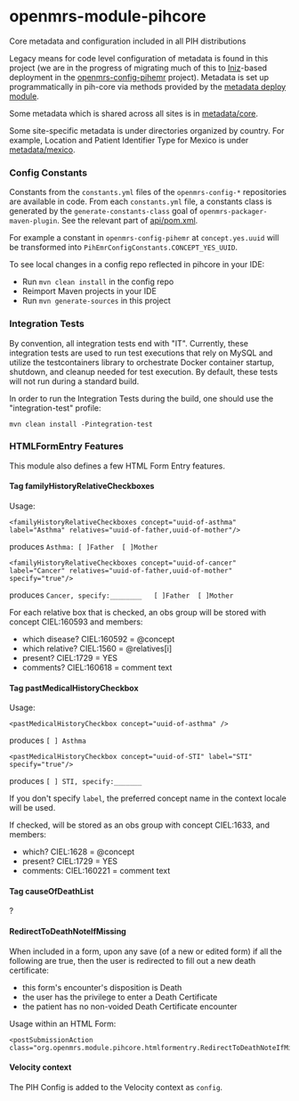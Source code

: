 # openmrs-module-pihcore
Core metadata and configuration included in all PIH distributions

Legacy means for code level configuration of metadata is found in this 
project (we are in the progress of migrating much of this to
[Iniz](https://github.com/mekomsolutions/openmrs-module-initializer)-based 
deployment in the [openmrs-config-pihemr](https://github.com/PIH/openmrs-config-pihemr/)
project). Metadata is set up programmatically in pih-core via methods
provided by the [metadata deploy module](https://wiki.openmrs.org/display/docs/Metadata+Deploy+Module).

Some metadata which is shared across all sites is in
[metadata/core](https://github.com/PIH/openmrs-module-pihcore/tree/master/api/src/main/java/org/openmrs/module/pihcore/metadata/core).

Some site-specific metadata is under directories organized by country. For example,
Location and Patient Identifier Type for Mexico is under
[metadata/mexico](https://github.com/PIH/openmrs-module-pihcore/tree/master/api/src/main/java/org/openmrs/module/pihcore/metadata/mexico).

### Config Constants

Constants from the `constants.yml` files of the `openmrs-config-*` repositories are available in
code. From each `constants.yml` file, a constants class is generated by the `generate-constants-class`
goal of `openmrs-packager-maven-plugin`. See the relevant part of
[api/pom.xml](https://github.com/PIH/openmrs-module-pihcore/blob/d659b2a97bc5d7986c7a93b7f51fe29cca2bbcb9/api/pom.xml#L49).

For example a constant in `openmrs-config-pihemr` at `concept.yes.uuid` will be transformed
into `PihEmrConfigConstants.CONCEPT_YES_UUID`.

To see local changes in a config repo reflected in pihcore in your IDE:
- Run `mvn clean install` in the config repo
- Reimport Maven projects in your IDE
- Run `mvn generate-sources` in this project

### Integration Tests

By convention, all integration tests end with "IT".  Currently, these integration tests are used to run test executions
that rely on MySQL and utilize the testcontainers library to orchestrate Docker container startup, shutdown, and cleanup
needed for test execution.  By default, these tests will not run during a standard build.

In order to run the Integration Tests during the build, one should use the "integration-test" profile:

```shell
mvn clean install -Pintegration-test
```

### HTMLFormEntry Features

This module also defines a few HTML Form Entry features.

#### Tag familyHistoryRelativeCheckboxes
Usage:
```
<familyHistoryRelativeCheckboxes concept="uuid-of-asthma" label="Asthma" relatives="uuid-of-father,uuid-of-mother"/>
```
produces `Asthma: [ ]Father  [ ]Mother`
```
<familyHistoryRelativeCheckboxes concept="uuid-of-cancer" label="Cancer" relatives="uuid-of-father,uuid-of-mother" specify="true"/>
```
produces `Cancer, specify:________   [ ]Father  [ ]Mother`

For each relative box that is checked, an obs group will be stored with concept CIEL:160593 and members:
* which disease? CIEL:160592 = @concept
* which relative? CIEL:1560 = @relatives[i]
* present? CIEL:1729 = YES
* comments? CIEL:160618 = comment text


#### Tag pastMedicalHistoryCheckbox
Usage:
```
<pastMedicalHistoryCheckbox concept="uuid-of-asthma" />
```
produces `[ ] Asthma`
```
<pastMedicalHistoryCheckbox concept="uuid-of-STI" label="STI" specify="true"/>
```
produces `[ ] STI, specify:_______`

If you don't specify `label`, the preferred concept name in the context locale 
will be used.

If checked, will be stored as an obs group with concept CIEL:1633, and members:
- which? CIEL:1628 = @concept
- present? CIEL:1729 = YES
- comments: CIEL:160221 = comment text

#### Tag causeOfDeathList
?

#### RedirectToDeathNoteIfMissing

When included in a form, upon any save (of a new or edited form) if all the following are true, then the user is
redirected to fill out a new death certificate:
* this form's encounter's disposition is Death
* the user has the privilege to enter a Death Certificate
* the patient has no non-voided Death Certificate encounter

Usage within an HTML Form:
```
<postSubmissionAction class="org.openmrs.module.pihcore.htmlformentry.RedirectToDeathNoteIfMissing"/>
```

#### Velocity context

The PIH Config is added to the Velocity context as `config`.